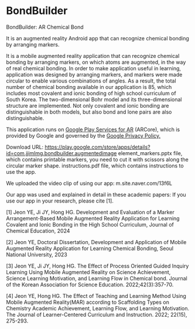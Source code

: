 # BondBuilder
BondBuilder: AR Chemical Bond

It is an augmented reality Android app that can recognize chemical bonding by arranging markers.

It is a mobile augmented reality application that can recognize chemical bonding by arranging markers, on which atoms are augmented, in the way of real chemical bonding. In order to make application useful in learning, application was designed by arranging markers, and markers were made circular to enable various combinations of angles. As a result, the total number of chemical bonding available in our application is 85, which includes most covalent and ionic bonding of high school curriculum of South Korea. The two-dimensional Bohr model and its three-dimensional structure are implemented. Not only covalent and ionic bonding are distinguishable in both models, but also bond and lone pairs are also distinguishable.

This application runs on
<a href="https://play.google.com/store/apps/details?id=com.google.ar.core" target="_blank">Google Play Services for AR</a>
(ARCore), which is provided by Google and governed by the <a href="https://policies.google.com/privacy" class="external" target="_blank">Google Privacy Policy.</a>

Download URL: https://play.google.com/store/apps/details?id=com.jjimlmg.bondbuilder.augmentedimage
element_markers.pptx file, which contains printable markers, you need to cut it with scissors along the circular marker shape.
instructions.pdf file, which contains instructions to use the app.

We uploaded the video clip of using our app: m.site.naver.com/13f6L

Our app was used and explained in detail in these academic papers:
If you use our app in your research, please cite [1].

[1] Jeon YE, Ji JY, Hong HG. Development and Evaluation of a Marker Arrangement-Based Mobile Augmented Reality Application for Learning Covalent and Ionic Bonding in the High School Curriculum, Journal of Chemical Education, 2024

[2] Jeon YE, Doctoral Dissertation, Development and Application of  Mobile Augmented Reality Application for Learning Chemical Bonding, Seoul National University, 2023

[3] Jeon YE, Ji JY, Hong HG. The Effect of Process Oriented Guided Inquiry Learning Using Mobile Augmented Reality on Science Achievement, Science Learning Motivation, and Learning Flow in Chemical bond. Journal of the Korean Association for Science Education. 2022;42(3):357-70.

[4] Jeon YE, Hong HG. The Effect of Teaching and Learning Method Using Mobile Augmented Reality(MAR) according to Scaffolding Types on Chemistry Academic Achievement, Learning Flow, and Learning Motivation. The Journal of Learner-Centered Curriculum and Instruction. 2022; 22(15), 275-293.
